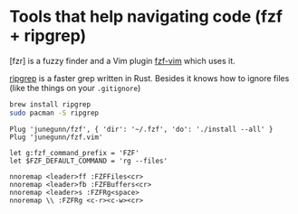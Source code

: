 # Tools that help navigating code (fzf + ripgrep)

[fzr] is a fuzzy finder and a Vim plugin [fzf-vim] which uses it.

[ripgrep] is a faster grep written in Rust. Besides it knows how to ignore
files (like the things on your `.gitignore`)

```sh
brew install ripgrep
sudo pacman -S ripgrep
```

```viml
Plug 'junegunn/fzf', { 'dir': '~/.fzf', 'do': './install --all' }
Plug 'junegunn/fzf.vim'

let g:fzf_command_prefix = 'FZF'
let $FZF_DEFAULT_COMMAND = 'rg --files'

nnoremap <leader>ff :FZFFiles<cr>
nnoremap <leader>fb :FZFBuffers<cr>
nnoremap <leader>s :FZFRg<space>
nnoremap \\ :FZFRg <c-r><c-w><cr>
```

[fzf]: https://github.com/junegunn/fzf
[fzf-vim]: https://github.com/junegunn/fzf.vim
[ripgrep]: https://github.com/BurntSushi/ripgrep
